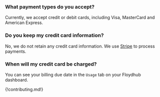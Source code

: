 ### What payment types do you accept?

Currently, we accept credit or debit cards, including Visa, MasterCard and American Express.

### Do you keep my credit card information?

No, we do not retain any credit card information. We use
[Stripe](https://stripe.com/) to process payments.

### When will my credit card be charged?

You can see your billing due date in the `Usage` tab on your Floydhub dashboard.

{!contributing.md!}
